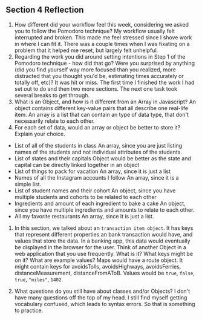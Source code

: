## Section 4 Reflection

1. How different did your workflow feel this week, considering we asked you to follow the Pomodoro technique?
My workflow usually felt interrupted and broken.  This made me feel stressed since I shove work in where I can fit it. There was a couple times when I was fixating on a problem that it helped me reset, but largely felt unhelpful.
1. Regarding the work you did around setting intentions in Step 1 of the Pomodoro technique - how did that go? Were you surprised by anything (did you find yourself way more focused than you realized, more distracted that you thought you'd be, estimating times accurately or totally off, etc)?
It was hit or miss. The first time I finished the work I had set out to do and then two more sections.  The next one task took several breaks to get through.
1. What is an Object, and how is it different from an Array in Javascript?
An object contains different key-value pairs that all describe one real-life item. An array is a list that can contain an type of data type, that don't necessarily relate to each other.
1. For each set of data, would an array or object be better to store it? Explain your choice.

  * List of all of the students in class
  An array, since you are just listing names of the students and not individual attributes of the students.
  * List of states and their capitals
  Object would be better as the state and capital can be directly linked together in an object
  * List of things to pack for vacation
  An array, since it is just a list
  * Names of all the Instagram accounts I follow
  An array, since it is a simple list.
  * List of student names and their cohort
  An object, since you have multiple students and cohorts to be related to each other
  * Ingredients and amount of each ingredient to bake a cake
  An object, since you have multiple ingredients and amounts to relate to each other.
  * All my favorite restaurants
  An array, since it is just a list.

1. In this section, we talked about an `transaction item object`. It has keys that represent different properties an bank transaction would have, and values that store the data. In a banking app, this data would eventually be displayed in the browser for the user. Think of another Object in a web application that you use frequently. What is it? What keys might be on it? What are example values?
Maps would have a route object. It might contain keys for avoidsTolls, avoidsHighways, avoidsFerries, distanceMeasurement, distanceFromAToB.  Values would be `true`, `false`, `true`, `"miles"`, `1402`.

1. What questions do you still have about classes and/or Objects?
I don't have many questions off the top of my head.  I still find myself getting vocabulary confused, which leads to syntax errors.  So that is something to practice.
